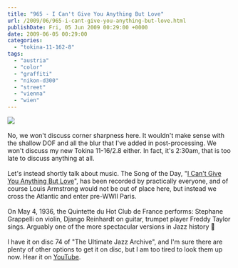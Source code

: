 ```yaml
---
title: "965 - I Can't Give You Anything But Love"
url: /2009/06/965-i-cant-give-you-anything-but-love.html
publishDate: Fri, 05 Jun 2009 00:29:00 +0000
date: 2009-06-05 00:29:00
categories: 
  - "tokina-11-162-8"
tags: 
  - "austria"
  - "color"
  - "graffiti"
  - "nikon-d300"
  - "street"
  - "vienna"
  - "wien"
---
```

<a href="https://d25zfm9zpd7gm5.cloudfront.net/1200x1200/2009/20090604_175655_ps.jpg" target="_blank"><img src="https://d25zfm9zpd7gm5.cloudfront.net/0600x0600/2009/20090604_175655_ps.jpg"/></a><br/><br/>No, we won't discuss corner sharpness here. It wouldn't make sense with the shallow DOF and all the blur that I've added in post-processing. We won't discuss my new Tokina 11-16/2.8 either. In fact, it's 2:30am, that is too late to discuss anything at all.<br/><br/> Let's instead shortly talk about music. The Song of the Day, "<a href="http://www.lyricsmode.com/lyrics/l/louis_armstrong/i_cant_give_you_anything_but_love.html" target="_blank">I Can't Give You Anything But Love</a>", has been recorded by practically everyone, and of course Louis Armstrong would not be out of place here, but instead we cross the Atlantic and enter pre-WWII Paris. <br/><br/>On May 4, 1936, the Quintette du Hot Club de France performs: Stephane Grappelli on violin, Django Reinhardt on guitar, trumpet player Freddy Taylor sings. Arguably one of the more spectacular versions in Jazz history 🙂<br/><br/>I have it on disc 74 of "The Ultimate Jazz Archive", and I'm sure there are plenty of other options to get it on disc, but I am too tired to look them up now. Hear it on <a href="http://www.youtube.com/watch?v=BUW317lGXI0" target="_blank">YouTube</a>.
